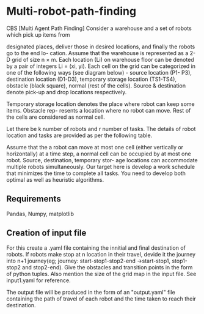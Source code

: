 # Multi-robot-path-finding
CBS
[Multi Agent Path Finding] Consider a warehouse and a set of robots which pick up items from

designated places, deliver those in desired locations, and finally the robots go to the end lo-
cation. Assume that the warehouse is represented as a 2-D grid of size n × m. Each location
(Li) on warehouse floor can be denoted by a pair of integers Li = (xi, yi). Each cell on the
grid can be categorized in one of the following ways (see diagram below) - source location (P1-
P3), destination location (D1-D3), temporary storage location (TS1-TS4), obstacle (black square),
normal (rest of the cells). Source & destination denote pick-up and drop locations respectively.

Temporary storage location denotes the place where robot can keep some items. Obstacle rep-
resents a location where no robot can move. Rest of the cells are considered as normal cell.

Let there be k number of robots and r number of tasks. The details of robot location and tasks
are provided as per the following table.

Assume that the a robot can move at most one cell (either vertically or horizontally) at a time
step, a normal cell can be occupied by at most one robot. Source, destination, temporary stor-
age locations can accommodate multiple robots simultaneously. Our target here is develop a
work schedule that minimizes the time to complete all tasks. You need to develop both optimal
as well as heuristic algorithms.

## Requirements
Pandas,
Numpy,
matplotlib

## Creation of input file
For this create a .yaml file containing the innitial and final destination of robots. If robots
make stop at n location in their travel, devide it the journey into n+1 journey(eg; journey: 
start-stop1-stop2-end ->start-stop1, stop1-stop2 and stop2-end). Give the obstacles and transition
points in the form of python tuples. 
Also mention the size of the grid map in the input file.
See input1.yaml for reference.

The output file will be produced in the form of an "output.yaml" file containing the path of 
travel of each robot and the time taken to reach their destination.

